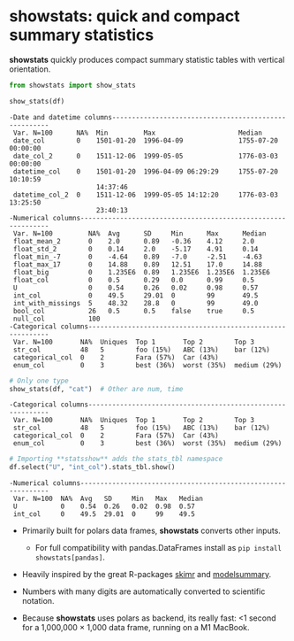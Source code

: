 # showstats: quick and compact summary statistics


**showstats** quickly produces compact summary statistic tables with
vertical orientation.

``` python
from showstats import show_stats

show_stats(df)
```

    -Date and datetime columns------------------------------------------------------
     Var. N=100      NA%  Min         Max                     Median                
     date_col        0    1501-01-20  1996-04-09              1755-07-20 00:00:00   
     date_col_2      0    1511-12-06  1999-05-05              1776-03-03 00:00:00   
     datetime_col    0    1501-01-20  1996-04-09 06:29:29     1755-07-20 10:10:59   
                          14:37:46                                                  
     datetime_col_2  0    1511-12-06  1999-05-05 14:12:20     1776-03-03 13:25:50   
                          23:40:13                                                  
    -Numerical columns--------------------------------------------------------------
     Var. N=100         NA%  Avg      SD     Min      Max      Median  
     float_mean_2       0    2.0      0.89   -0.36    4.12     2.0     
     float_std_2        0    0.14     2.0    -5.17    4.91     0.14    
     float_min_-7       0    -4.64    0.89   -7.0     -2.51    -4.63   
     float_max_17       0    14.88    0.89   12.51    17.0     14.88   
     float_big          0    1.235E6  0.89   1.235E6  1.235E6  1.235E6 
     float_col          0    0.5      0.29   0.0      0.99     0.5     
     U                  0    0.54     0.26   0.02     0.98     0.57    
     int_col            0    49.5     29.01  0        99       49.5    
     int_with_missings  5    48.32    28.8   0        99       49.0    
     bool_col           26   0.5      0.5    false    true     0.5     
     null_col           100                                            
    -Categorical columns------------------------------------------------------------
     Var. N=100       NA%  Uniques  Top 1       Top 2        Top 3        
     str_col          48   5        foo (15%)   ABC (13%)    bar (12%)    
     categorical_col  0    2        Fara (57%)  Car (43%)                 
     enum_col         0    3        best (36%)  worst (35%)  medium (29%) 

``` python
# Only one type
show_stats(df, "cat")  # Other are num, time
```

    -Categorical columns------------------------------------------------------------
     Var. N=100       NA%  Uniques  Top 1       Top 2        Top 3        
     str_col          48   5        foo (15%)   ABC (13%)    bar (12%)    
     categorical_col  0    2        Fara (57%)  Car (43%)                 
     enum_col         0    3        best (36%)  worst (35%)  medium (29%) 

``` python
# Importing **statsshow** adds the stats_tbl namespace
df.select("U", "int_col").stats_tbl.show()
```

    -Numerical columns--------------------------------------------------------------
     Var. N=100  NA%  Avg   SD     Min   Max   Median 
     U           0    0.54  0.26   0.02  0.98  0.57   
     int_col     0    49.5  29.01  0     99    49.5   

- Primarily built for polars data frames, **showstats** converts other
  inputs.

  - For full compatibility with pandas.DataFrames install as
    `pip install showstats[pandas]`.

- Heavily inspired by the great R-packages
  [skimr](https://github.com/ropensci/skimr) and
  [modelsummary](https://modelsummary.com/vignettes/datasummary.html).

- Numbers with many digits are automatically converted to scientific
  notation.

- Because **showstats** uses polars as backend, its really fast: \<1
  second for a 1,000,000 × 1,000 data frame, running on a M1 MacBook.
